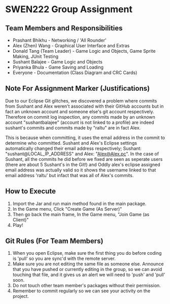 # SWEN222 Group Assignment

## Team Members and Responsibilities
* Prashant Bhikhu - Networking / 'All Rounder'
* Alex (Zhen) Wang - Graphical User Interface and Extras
* Donald Tang (Team Leader) - Game Logic and Objects, Game Sprite Making, JUnit Testing
* Sushant Balajee - Game Logic and Objects
* Priyanka Bhula  - Game Saving and Loading
* Everyone - Documentation (Class Diagram and CRC Cards)

## Note For Assignment Marker (Justifications)
Due to our Eclipse Git glitches, we discovered a problem where commits from Sushant and Alex weren't associated with their GitHub accounts but in fact an unknown account and someone else's git account respectively. Therefore on commit log inspection, any commits made by an unknown account "sushantbalajee" (account is not linked to a profile) are indeed sushant's commits and commits made by "raltu" are in fact Alex.

This is because when committing, it uses the email address in the commit to determine who committed. Sushant and Alex's Eclipse settings automatically changed their email address respectively; Sushant: "sushant@LOCAL_IP_ADDRESS" and Alex: "Alex@Alex.pc". In the case of Sushant, all the commits he did before we fixed are seen as seperate users (there are about 5 Sushant's in the Git!) and Oddly alex's eclipse assigned email address was actually valid so it shows the username linked to that email address 'raltu' but infact that was all of Alex's commits.


## How to Execute
1. Import the Jar and run main method found in the main package.
2. In the Game menu, Click "Create Game (As Server)"
3. Then go back the main frame, In the Game menu, "Join Game (as Client)"
4. Play!

## Git Rules (For Team Members)
1. When you open Eclipse, make sure the first thing you do before coding is 'pull' so you are sync'd with the remote server.
2. Make sure you are not editing the same file as someone else. Announce that you have pushed or currently editing in the group, so we can avoid touching that file, and it gives us an alert we will need to 'push' and 'pull' soon.
3. Do not touch other team member's packages without their permission.
4. Remember to commit regularly so we can see your activity on the project.
